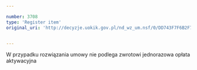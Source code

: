 ```yaml
---

number: 3708
type: 'Register item'
original_uri: 'http://decyzje.uokik.gov.pl/nd_wz_um.nsf/0/DD743F7F6B2F7651C1257A75002EC054?OpenDocument'


---
```


W przypadku rozwiązania umowy nie podlega zwrotowi jednorazowa opłata aktywacyjna
